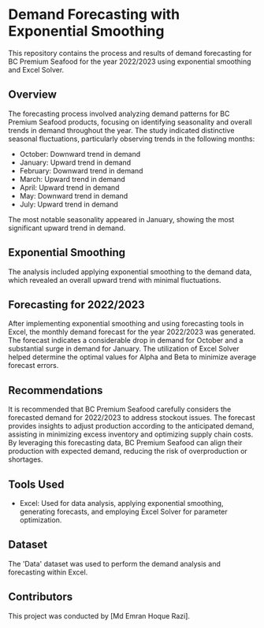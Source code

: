 # Demand Forecasting with Exponential Smoothing

This repository contains the process and results of demand forecasting for BC Premium Seafood for the year 2022/2023 using exponential smoothing and Excel Solver.

## Overview

The forecasting process involved analyzing demand patterns for BC Premium Seafood products, focusing on identifying seasonality and overall trends in demand throughout the year. The study indicated distinctive seasonal fluctuations, particularly observing trends in the following months:

- October: Downward trend in demand
- January: Upward trend in demand
- February: Downward trend in demand
- March: Upward trend in demand
- April: Upward trend in demand
- May: Downward trend in demand
- July: Upward trend in demand

The most notable seasonality appeared in January, showing the most significant upward trend in demand.

## Exponential Smoothing

The analysis included applying exponential smoothing to the demand data, which revealed an overall upward trend with minimal fluctuations.

## Forecasting for 2022/2023

After implementing exponential smoothing and using forecasting tools in Excel, the monthly demand forecast for the year 2022/2023 was generated. The forecast indicates a considerable drop in demand for October and a substantial surge in demand for January. The utilization of Excel Solver helped determine the optimal values for Alpha and Beta to minimize average forecast errors.

## Recommendations

It is recommended that BC Premium Seafood carefully considers the forecasted demand for 2022/2023 to address stockout issues. The forecast provides insights to adjust production according to the anticipated demand, assisting in minimizing excess inventory and optimizing supply chain costs. By leveraging this forecasting data, BC Premium Seafood can align their production with expected demand, reducing the risk of overproduction or shortages.

## Tools Used

- Excel: Used for data analysis, applying exponential smoothing, generating forecasts, and employing Excel Solver for parameter optimization.

## Dataset

The 'Data' dataset was used to perform the demand analysis and forecasting within Excel.

## Contributors

This project was conducted by [Md Emran Hoque Razi].
